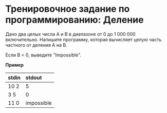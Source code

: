 # Тренировочное задание по программированию: Деление

Дано два целых числа A и B в диапазоне от 0 до 1 000 000 включительно. Напишите программу, которая вычисляет целую часть частного от деления A на B.

Если B = 0, выведите "Impossible".

**Пример**

| stdin | stdout     |
| :---- | :--------- |
| 10 2  | 5          |
| 3 5   | 0          |
| 11 0  | impossible |
